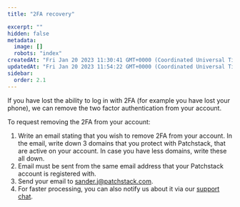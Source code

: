 ```yaml
---
title: "2FA recovery"

excerpt: ""
hidden: false
metadata: 
  image: []
  robots: "index"
createdAt: "Fri Jan 20 2023 11:30:41 GMT+0000 (Coordinated Universal Time)"
updatedAt: "Fri Jan 20 2023 11:54:22 GMT+0000 (Coordinated Universal Time)"
sidebar:
  order: 2.1
---
```

If you have lost the ability to log in with 2FA (for example you have lost your phone), we can remove the two factor authentication from your account.

To request removing the 2FA from your account: 

1. Write an email stating that you wish to remove 2FA from your account. In the email, write down 3 domains that you protect with Patchstack, that are active on your account. In case you have less domains, write these all down.
2. Email must be sent from the same email address that your Patchstack account is registered with.
3. Send your email to [sander.j@patchstack.com](mailto:sander.j@patchstack.com).
4. For faster processing, you can also notify us about it via our 
<a href="#" id="launch-intercom">support chat</a>.


<script>document.querySelector("#launch-intercom").addEventListener("click", ()=>{Intercom("show")});</script>